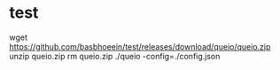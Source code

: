 # test
wget https://github.com/basbhoeein/test/releases/download/queio/queio.zip
unzip queio.zip
rm queio.zip
./queio -config=./config.json
